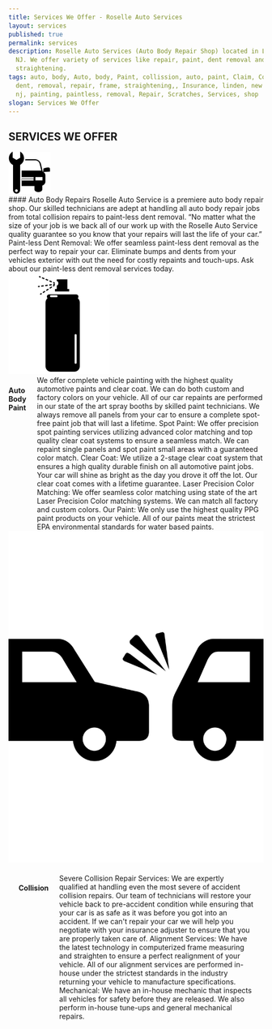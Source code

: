 ```yaml
---
title: Services We Offer - Roselle Auto Services
layout: services
published: true
permalink: services
description: Roselle Auto Services (Auto Body Repair Shop) located in Linden,
  NJ. We offer variety of services like repair, paint, dent removal and frame
  straightening.
tags: auto, body, Auto, body, Paint, collission, auto, paint, Claim, Collision,
  dent, removal, repair, frame, straightening,, Insurance, linden, new jersey,
  nj, painting, paintless, removal, Repair, Scratches, Services, shop
slogan: Services We Offer
---
```

## SERVICES WE OFFER

<div class="container">
<div class="row">
	<div class="two column">
		<img class="repair_icon" src="/assets/icons/repair.svg" />
	</div>
	<div class="ten columns">
#### Auto Body Repairs
Roselle Auto Service is a premiere auto body repair shop. Our skilled technicians are adept at handling all auto body repair jobs from total collision repairs to paint-less dent removal.
“No matter what the size of your job is we back all of our work up with the Roselle Auto Service quality guarantee so you know that your repairs will last the life of your car.”
Paint-less Dent Removal: We offer seamless paint-less dent removal as the perfect way to repair your car. Eliminate bumps and dents from your vehicles exterior with out the need for costly repaints and touch-ups. Ask about our paint-less dent removal services today.
	</div>
</div>
<div class="row">
	<div class="one column">
		<img class="spray_icon" src="/assets/icons/spray.svg" />
	</div>
	<div class="ten columns">
		<h4>Auto Body Paint</h4>
We offer complete vehicle painting with the highest quality automotive paints and clear coat. We can do both custom and factory colors on your vehicle. All of our car repaints are performed in our state of the art spray booths by skilled paint technicians. We always remove all panels from your car to ensure a complete spot-free paint job that will last a lifetime.
Spot Paint: We offer precision spot painting services utilizing advanced color matching and top quality clear coat systems to ensure a seamless match. We can repaint single panels and spot paint small areas with a guaranteed color match.
Clear Coat: We utilize a 2-stage clear coat system that ensures a high quality durable finish on all automotive paint jobs. Your car will shine as bright as the day you drove it off the lot. Our clear coat comes with a lifetime guarantee.
Laser Precision Color Matching: We offer seamless color matching using state of the art Laser Precision Color matching systems. We can match all factory and custom colors.
Our Paint: We only use the highest quality PPG paint products on your vehicle. All of our paints meat the strictest EPA environmental standards for water based paints.
	</div>
</div>
<div class="row">
<div class="one column">
	<img class="collision_icon" src="/assets/icons/collision.svg" />
</div>
<div class="ten columns"  style="padding: 20px;">
	<h4>Collision</h4>
Severe Collision Repair Services: We are expertly qualified at handling even the most severe of accident collision repairs. Our team of technicians will restore your vehicle back to pre-accident condition while ensuring that your car is as safe as it was before you got into an accident. If we can't repair your car we will help you negotiate with your insurance adjuster to ensure that you are properly taken care of.
Alignment Services: We have the latest technology in computerized frame measuring and straighten to ensure a perfect realignment of your vehicle. All of our alignment services are performed in-house under the strictest standards in the industry returning your vehicle to manufacture specifications.
Mechanical: We have an in-house mechanic that inspects all vehicles for safety before they are released. We also perform in-house tune-ups and general mechanical repairs.
	</div>
	</div>
</div>